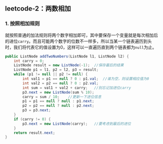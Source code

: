 ## leetcode-2：两数相加

### 1. 按照相加规则

就按照普通的加法规则将两个数字相加即可，其中要保存一个变量就是每次相加后的进位`carry`。而且可能两个数字的位数不一样多，所以当某一个链表遍历到头时，我们将代表它的值设置为0，这样可以一直遍历直到两个链表都为`null`为止。

```java
public ListNode addTwoNumbers(ListNode l1, ListNode l2) {
    int carry = 0;
    ListNode result = new ListNode(-1);  //保存最后的结果
    ListNode p1 = l1, p2 = l2, p3 = result;
    while (p1 != null || p2 != null) {
        int val1 = p1 == null ? 0 : p1.val;  //谁为空，则设置相应值为0
        int val2 = p2 == null ? 0 : p2.val;
        int sum = val1 + val2 + carry;   //别忘记加进位carry
        p3.next = new ListNode(sum % 10);
        carry = sum / 10;    //更新一下进位信息
        p1 = p1 == null ? null : p1.next;
        p2 = p2 == null ? null : p2.next;
        p3 = p3.next;
    }
    if (carry != 0) {
        p3.next = new ListNode(carry);   //要考虑到最后的进位
    }
    return result.next;
}
```

